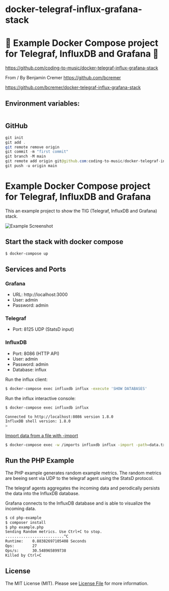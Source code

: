 # docker-telegraf-influx-grafana-stack

# 🚀 Example Docker Compose project for Telegraf, InfluxDB and Grafana 🚀

https://github.com/coding-to-music/docker-telegraf-influx-grafana-stack

From / By Benjamin Cremer https://github.com/bcremer

https://github.com/bcremer/docker-telegraf-influx-grafana-stack

## Environment variables:

```java

```

## GitHub

```java
git init
git add .
git remote remove origin
git commit -m "first commit"
git branch -M main
git remote add origin git@github.com:coding-to-music/docker-telegraf-influx-grafana-stack.git
git push -u origin main
```

# Example Docker Compose project for Telegraf, InfluxDB and Grafana

This an example project to show the TIG (Telegraf, InfluxDB and Grafana) stack.

![Example Screenshot](./example.png?raw=true "Example Screenshot")

## Start the stack with docker compose

```bash
$ docker-compose up
```

## Services and Ports

### Grafana

- URL: http://localhost:3000
- User: admin
- Password: admin

### Telegraf

- Port: 8125 UDP (StatsD input)

### InfluxDB

- Port: 8086 (HTTP API)
- User: admin
- Password: admin
- Database: influx

Run the influx client:

```bash
$ docker-compose exec influxdb influx -execute 'SHOW DATABASES'
```

Run the influx interactive console:

```bash
$ docker-compose exec influxdb influx

Connected to http://localhost:8086 version 1.8.0
InfluxDB shell version: 1.8.0
>
```

[Import data from a file with -import](https://docs.influxdata.com/influxdb/v1.8/tools/shell/#import-data-from-a-file-with-import)

```bash
$ docker-compose exec -w /imports influxdb influx -import -path=data.txt -precision=s
```

## Run the PHP Example

The PHP example generates random example metrics. The random metrics are beeing sent via UDP to the telegraf agent using the StatsD protocol.

The telegraf agents aggregates the incoming data and perodically persists the data into the InfluxDB database.

Grafana connects to the InfluxDB database and is able to visualize the incoming data.

```bash
$ cd php-example
$ composer install
$ php example.php
Sending Random metrics. Use Ctrl+C to stop.
..........................^C
Runtime:	0.88382697105408 Seconds
Ops:		27
Ops/s:		30.548965899738
Killed by Ctrl+C
```

## License

The MIT License (MIT). Please see [License File](LICENSE) for more information.
